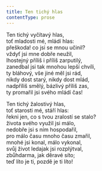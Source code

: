 ```yaml
---
title: Ten tichý hlas
contentType: prose
---
```


Ten tichý vyčítavý hlas,  
toť mladosti mé, mládí hlas:  
přeškoda! co jsi se mnou učinil?  
vždyť jsi mne dobře neužil,  
lhostejný příliš i příliš zarputilý,  
zanedbal jsi tak mnohou lepší chvíli,  
ty bláhový, vše jiné měl jsi rád,  
nikdy dost starý, nikdy dost mlád,  
nadpříliš smělý, bázlivý příliš zas,  
ty promařil jsi svého mládí čas!

Ten tichý žalostivý hlas,  
toť starosti mé, stáří hlas:  
řekni jen, co s tvou zralostí se stalo?  
života svého využil jsi málo,  
nedobře jsi s ním hospodařil,  
pro málo času mnoho času zmařil,  
mnohé jsi konal, málo vykonal,  
svůj život ledajak jsi rozplýtval,  
zbůhdarma, jak děravé síto;  
teď líto je ti, pozdě je ti líto!
